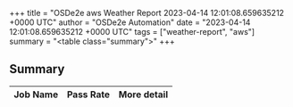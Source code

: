 +++
title = "OSDe2e aws Weather Report 2023-04-14 12:01:08.659635212 +0000 UTC"
author = "OSDe2e Automation"
date = "2023-04-14 12:01:08.659635212 +0000 UTC"
tags = ["weather-report", "aws"]
summary = "<table class=\"summary\"></table>"
+++
## Summary

| Job Name | Pass Rate | More detail |
|----------|-----------|-------------|




